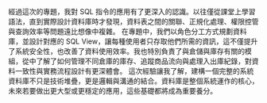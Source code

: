 經過這次的專題，我對 SQL 指令的應用有了更深入的認識。以往僅從課堂上學習語法，直到實際設計資料庫時才發現，資料表之間的關聯、正規化處理、權限控管與查詢效率等問題遠比想像中複雜。
在專題中，我們以角色分工方式規劃資料庫，並設計對應的 SQL View，讓每種使用者只存取他們所需的資訊，這不僅提升了系統安全性，也改善了資料使用效率。我也特別負責了與倉儲與庫存有關的模組，從中了解了如何管理不同倉庫的庫存、追蹤商品流向與處理入出庫紀錄，對資料一致性與實務流程設計有更深體會。
這次經驗讓我了解，建構一個完整的系統資料庫不只是技術堆疊，更是邏輯與溝通的結合。資料庫是整個系統運作的核心，未來若要做出更大型或更穩定的應用，這些基礎都將成為重要養分。
